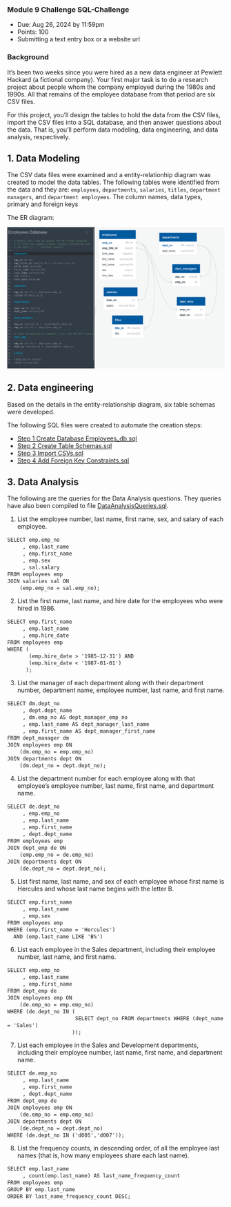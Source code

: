 ### Module 9 Challenge SQL-Challenge

-   Due: Aug 26, 2024 by 11:59pm
-   Points: 100
-   Submitting a text entry box or a website url

### Background

It’s been two weeks since you were hired as a new data engineer at Pewlett Hackard (a fictional company). Your first major task is to do a research project about people whom the company employed during the 1980s and 1990s. All that remains of the employee database from that period are six CSV files.

For this project, you’ll design the tables to hold the data from the CSV files, import the CSV files into a SQL database, and then answer questions about the data. That is, you’ll perform data modeling, data engineering, and data analysis, respectively.

## 1. Data Modeling

The CSV data files were examined and a entity-relationhip diagram was created to model the data tables. The following tables were identified from the data and they are: `employees`, `departments`, `salaries`, `titles`, `department managers`, and `department employees`. The column names, data types, primary and foreign keys

The ER diagram: 

![ERD](<EmployeeSQL/ERD/Employees Database Entity Relationship Diagram.png>) 



## 2. Data engineering

Based on the details in the entity-relationship diagram, six table schemas were developed.

The following SQL files were created to automate the creation steps:

- [Step 1 Create Database Employees_db.sql](<EmployeeSQL/Step 1 Create Database Employees_db.sql>)
- [Step 2 Create Table Schemas.sql](<EmployeeSQL/Step 2 Create Table Schemas.sql>)
- [Step 3 Import CSVs.sql](<EmployeeSQL/Step 3 Import CSVs.sql>)
- [Step 4 Add Foreign Key Constraints.sql](<EmployeeSQL/Step 4 Add Foreign Key Constraints.sql>)



## 3. Data Analysis

The following are the queries for the Data Analysis questions. They queries have also been compiled to file [DataAnalysisQueries.sql](<EmployeeSQL/DataAnalysisQueries.sql>).

1. List the employee number, last name, first name, sex, and salary of each employee.
```
SELECT emp.emp_no
     , emp.last_name
     , emp.first_name
	 , emp.sex
	 , sal.salary
FROM employees emp
JOIN salaries sal ON
	(emp.emp_no = sal.emp_no);
```
   
2. List the first name, last name, and hire date for the employees who were hired in 1986.
```
SELECT emp.first_name
     , emp.last_name
     , emp.hire_date
FROM employees emp
WHERE (
       (emp.hire_date > '1985-12-31') AND 
	   (emp.hire_date < '1987-01-01')
	  );
```
 
3. List the manager of each department along with their department number, department name, employee number, last name, and first name.
```
SELECT dm.dept_no
     , dept.dept_name
     , dm.emp_no AS dept_manager_emp_no
     , emp.last_name AS dept_manager_last_name
     , emp.first_name AS dept_manager_first_name
FROM dept_manager dm
JOIN employees emp ON
    (dm.emp_no = emp.emp_no)
JOIN departments dept ON
    (dm.dept_no = dept.dept_no);
```

4. List the department number for each employee along with that employee’s employee number, last name, first name, and department name.
 ```
 SELECT de.dept_no
      , emp.emp_no
      , emp.last_name
      , emp.first_name
      , dept.dept_name
FROM employees emp
JOIN dept_emp de ON
     (emp.emp_no = de.emp_no)
JOIN departments dept ON
     (de.dept_no = dept.dept_no);
```
	 
5. List first name, last name, and sex of each employee whose first name is Hercules and whose last name begins with the letter B.
```
SELECT emp.first_name
     , emp.last_name
     , emp.sex
FROM employees emp
WHERE (emp.first_name = 'Hercules')
  AND (emp.last_name LIKE 'B%')
```

6. List each employee in the Sales department, including their employee number, last name, and first name.
```
SELECT emp.emp_no
     , emp.last_name
     , emp.first_name
FROM dept_emp de
JOIN employees emp ON
    (de.emp_no = emp.emp_no)
WHERE (de.dept_no IN (
                      SELECT dept_no FROM departments WHERE (dept_name = 'Sales')
                     ));
```

7. List each employee in the Sales and Development departments, including their employee number, last name, first name, and department name.
```
SELECT de.emp_no
     , emp.last_name
     , emp.first_name
     , dept.dept_name
FROM dept_emp de
JOIN employees emp ON
    (de.emp_no = emp.emp_no)
JOIN departments dept ON
    (de.dept_no = dept.dept_no)
WHERE (de.dept_no IN ('d005','d007'));
```

8. List the frequency counts, in descending order, of all the employee last names (that is, how many employees share each last name).
```
SELECT emp.last_name
     , count(emp.last_name) AS last_name_frequency_count
FROM employees emp
GROUP BY emp.last_name
ORDER BY last_name_frequency_count DESC;
```
